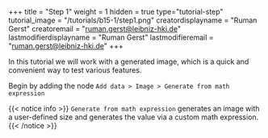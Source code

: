 +++
title = "Step 1"
weight = 1
hidden = true
type="tutorial-step"
tutorial_image = "/tutorials/b15-1/step1.png"
creatordisplayname = "Ruman Gerst"
creatoremail = "ruman.gerst@leibniz-hki.de"
lastmodifierdisplayname = "Ruman Gerst"
lastmodifieremail = "ruman.gerst@leibniz-hki.de"
+++

In this tutorial we will work with a generated image, which is a quick and convenient way to test various features.

Begin by adding the node `Add data > Image > Generate from math expression`

{{< notice info >}}
`Generate from math expression` generates an image with a user-defined size and generates the value via a custom math expression.
{{< /notice >}}
